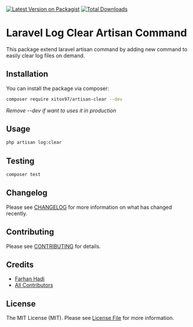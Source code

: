 [![Latest Version on Packagist](https://img.shields.io/packagist/v/xitox97/artisan-clear.svg?style=flat-square)](https://packagist.org/packages/xitox97/artisan-clear)
[![Total Downloads](https://img.shields.io/packagist/dt/xitox97/artisan-clear.svg?style=flat-square)](https://packagist.org/packages/xitox97/artisan-clear)
# Laravel Log Clear Artisan Command

This package extend laravel artisan command by adding new command to easily clear log files on demand.

## Installation

You can install the package via composer:

```bash
composer require xitox97/artisan-clear --dev
```
*Remove --dev if want to uses it in production*
## Usage

``` bash
php artisan log:clear
```

## Testing

``` bash
composer test
```

## Changelog

Please see [CHANGELOG](CHANGELOG.md) for more information on what has changed recently.

## Contributing

Please see [CONTRIBUTING](CONTRIBUTING.md) for details.

## Credits

- [Farhan Hadi](https://github.com/xitox97)
- [All Contributors](../../contributors)

## License

The MIT License (MIT). Please see [License File](LICENSE.md) for more information.
